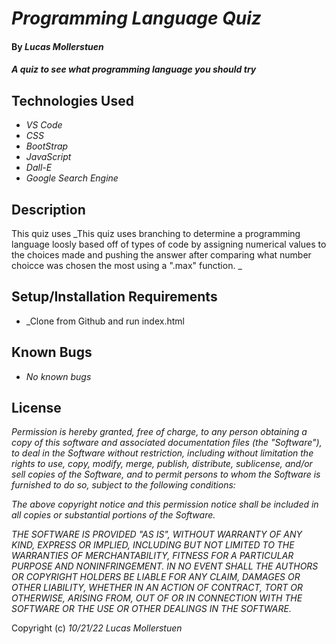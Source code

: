 # _Programming Language Quiz_

#### By _**Lucas Mollerstuen**_

#### _A quiz to see what programming language you should try_

## Technologies Used

* _VS Code_
* _CSS_
* _BootStrap_
* _JavaScript_
* _Dall-E_
* _Google Search Engine_

## Description
This quiz uses 
_This quiz uses branching to determine a programming language loosly based off of types of code by assigning numerical values to the choices made and pushing the answer after comparing what number choicce was chosen the most using a ".max" function.   _

## Setup/Installation Requirements

* _Clone from Github and run index.html

## Known Bugs

* _No known bugs_

## License

_Permission is hereby granted, free of charge, to any person obtaining a copy
of this software and associated documentation files (the "Software"), to deal
in the Software without restriction, including without limitation the rights
to use, copy, modify, merge, publish, distribute, sublicense, and/or sell
copies of the Software, and to permit persons to whom the Software is
furnished to do so, subject to the following conditions:_

_The above copyright notice and this permission notice shall be included in all
copies or substantial portions of the Software._

_THE SOFTWARE IS PROVIDED "AS IS", WITHOUT WARRANTY OF ANY KIND, EXPRESS OR
IMPLIED, INCLUDING BUT NOT LIMITED TO THE WARRANTIES OF MERCHANTABILITY,
FITNESS FOR A PARTICULAR PURPOSE AND NONINFRINGEMENT. IN NO EVENT SHALL THE
AUTHORS OR COPYRIGHT HOLDERS BE LIABLE FOR ANY CLAIM, DAMAGES OR OTHER
LIABILITY, WHETHER IN AN ACTION OF CONTRACT, TORT OR OTHERWISE, ARISING FROM,
OUT OF OR IN CONNECTION WITH THE SOFTWARE OR THE USE OR OTHER DEALINGS IN THE
SOFTWARE._

Copyright (c) _10/21/22_ _Lucas Mollerstuen_
